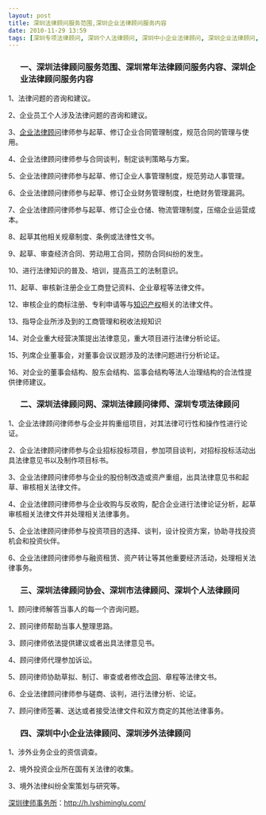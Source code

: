 ```yaml
---
layout: post
title: 深圳法律顾问服务范围,深圳企业法律顾问服务内容
date: 2010-11-29 13:59
tags: [深圳专项法律顾问, 深圳个人法律顾问, 深圳中小企业法律顾问, 深圳企业法律顾问, 深圳市法律顾问, 深圳常年法律顾问服务内容, 深圳法律顾问协会, 深圳法律顾问律师, 深圳法律顾问律师, 深圳法律顾问网, 深圳涉外法律顾问]
---
```

<ol>
<h3>一、深圳法律顾问服务范围、深圳常年法律顾问服务内容、深圳企业法律顾问服务内容</h3>
</ol>
1、法律问题的咨询和建议。

2、企业员工个人涉及法律问题的咨询和建议。

3、<a href="http://h.lvshiminglu.com/law/category/counsel" target="_blank">企业法律顾问</a>律师参与起草、修订企业合同管理制度，规范合同的管理与使用。

4、企业法律顾问律师参与合同谈判，制定谈判策略与方案。

5、企业法律顾问律师参与起草、修订企业人事管理制度，规范劳动人事管理。

6、企业法律顾问律师参与起草、修订企业财务管理制度，杜绝财务管理漏洞。

7、企业法律顾问律师参与起草、修订企业仓储、物流管理制度，压缩企业运营成本。

8、起草其他相关规章制度、条例或法律性文书。

9、起草、审查经济合同、劳动用工合同，预防合同纠纷的发生。

10、进行法律知识的普及、培训，提高员工的法制意识。

11、起草、审核新注册企业工商登记资料、企业章程等法律文件。

12、审核企业的商标注册、专利申请等与<a href="http://h.lvshiminglu.com/law/category/ipr" target="_blank">知识产权</a>相关的法律文件。

13、指导企业所涉及到的工商管理和税收法规知识

14、对企业重大经营决策提出法律意见，重大项目进行法律分析论证。

15、列席企业董事会，对董事会议议题涉及的法律问题进行分析论证。

16、对企业的董事会结构、股东会结构、监事会结构等法人治理结构的合法性提供律师建议。
<ol>
<h3>二、深圳法律顾问网、深圳法律顾问律师、深圳专项法律顾问</h3>
</ol>
1、企业法律顾问律师参与企业并购重组项目，对其法律可行性和操作性进行论证。

2、企业法律顾问律师参与企业招标投标项目，参加项目谈判，对招标投标活动出具法律意见书以及制作项目标书。

3、企业法律顾问律师参与企业的股份制改造或资产重组，出具法律意见书和起草、审核相关法律文件。

4、企业法律顾问律师参与企业收购与反收购，配合企业进行法律论证分析，起草审核相关法律文件并处理相关法律事务。

5、企业法律顾问律师参与投资项目的选择、谈判，设计投资方案，协助寻找投资机会和投资伙伴。

6、企业法律顾问律师参与融资租赁、资产转让等其他重要经济活动，处理相关法律事务。
<ol>
<h3>三、深圳法律顾问协会、深圳市法律顾问、深圳个人法律顾问</h3>
</ol>
1、顾问律师解答当事人的每一个咨询问题。

2、顾问律师帮助当事人整理思路。

3、顾问律师依法提供建议或者出具法律意见书。

4、顾问律师代理参加诉讼。

5、顾问律师协助草拟、制订、审查或者修改<a href="http://h.lvshiminglu.com/law/category/contract" target="_blank">合同</a>、章程等法律文书。

6、企业法律顾问律师参与磋商、谈判，进行法律分析、论证。

7、顾问律师签署、送达或者接受法律文件和双方商定的其他法律事务。
<ol>
<h3>四、深圳中小企业法律顾问、深圳涉外法律顾问</h3>
</ol>
1、涉外业务企业的资信调查。

2、境外投资企业所在国有关法律的收集。

3、境外法律纠纷全案策划与研究等。

<a href="http://h.lvshiminglu.com/">深圳律师事务所</a>：<a href="http://h.lvshiminglu.com/">http://h.lvshiminglu.com/</a>

